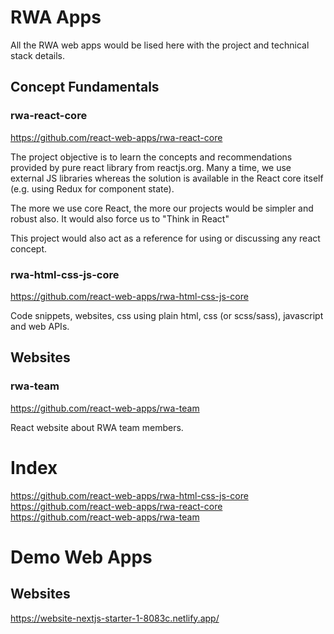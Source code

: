 # RWA Apps

All the RWA web apps would be lised here with the project and technical stack details.


## Concept Fundamentals

### rwa-react-core
https://github.com/react-web-apps/rwa-react-core

The project objective is to learn the concepts and recommendations provided by pure react library from reactjs.org. Many a time, we use external JS libraries whereas the solution is available in the React core itself (e.g. using Redux for component state). 

The more we use core React, the more our projects would be simpler and robust also. It would also force us to "Think in React" 

This project would also act as a reference for using or discussing any react concept. 


### rwa-html-css-js-core
https://github.com/react-web-apps/rwa-html-css-js-core

Code snippets, websites, css using plain html, css (or scss/sass), javascript and web APIs.

## Websites

### rwa-team
https://github.com/react-web-apps/rwa-team

React website about RWA team members.


# Index

https://github.com/react-web-apps/rwa-html-css-js-core
https://github.com/react-web-apps/rwa-react-core
https://github.com/react-web-apps/rwa-team


# Demo Web Apps

## Websites
https://website-nextjs-starter-1-8083c.netlify.app/




